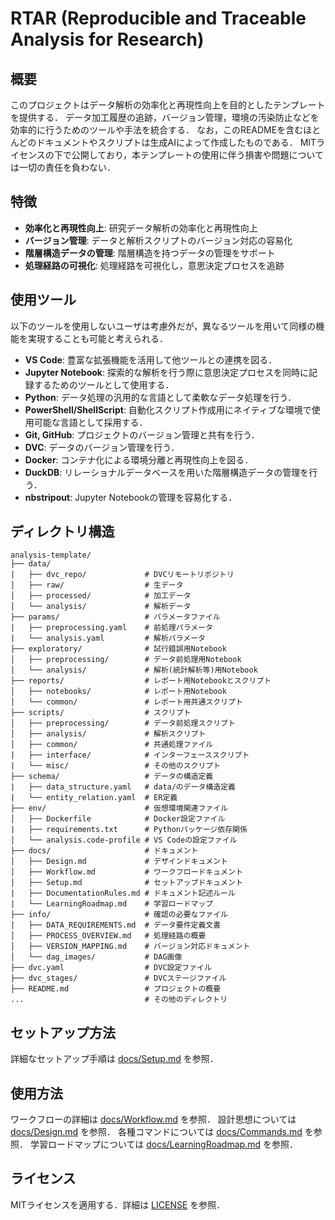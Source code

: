 # RTAR (Reproducible and Traceable Analysis for Research)

## 概要

このプロジェクトはデータ解析の効率化と再現性向上を目的としたテンプレートを提供する．
データ加工履歴の追跡，バージョン管理，環境の汚染防止などを効率的に行うためのツールや手法を統合する．
なお，このREADMEを含むほとんどのドキュメントやスクリプトは生成AIによって作成したものである．
MITライセンスの下で公開しており，本テンプレートの使用に伴う損害や問題については一切の責任を負わない．

## 特徴

* **効率化と再現性向上**: 研究データ解析の効率化と再現性向上
* **バージョン管理**: データと解析スクリプトのバージョン対応の容易化
* **階層構造データの管理**: 階層構造を持つデータの管理をサポート
* **処理経路の可視化**: 処理経路を可視化し，意思決定プロセスを追跡

## 使用ツール

以下のツールを使用しないユーザは考慮外だが，異なるツールを用いて同様の機能を実現することも可能と考えられる．

* **VS Code**: 豊富な拡張機能を活用して他ツールとの連携を図る．
* **Jupyter Notebook**: 探索的な解析を行う際に意思決定プロセスを同時に記録するためのツールとして使用する．
* **Python**: データ処理の汎用的な言語として柔軟なデータ処理を行う．
* **PowerShell/ShellScript**: 自動化スクリプト作成用にネイティブな環境で使用可能な言語として採用する．
* **Git, GitHub**: プロジェクトのバージョン管理と共有を行う．
* **DVC**: データのバージョン管理を行う．
* **Docker**: コンテナ化による環境分離と再現性向上を図る．
* **DuckDB**: リレーショナルデータベースを用いた階層構造データの管理を行う．
* **nbstripout**: Jupyter Notebookの管理を容易化する．

## ディレクトリ構造

```text
analysis-template/
├── data/
|   ├── dvc_repo/             # DVCリモートリポジトリ
│   ├── raw/                  # 生データ
│   ├── processed/            # 加工データ
│   └── analysis/             # 解析データ
├── params/                   # パラメータファイル
|   ├── preprocessing.yaml    # 前処理パラメータ
|   └── analysis.yaml         # 解析パラメータ
├── exploratory/              # 試行錯誤用Notebook
│   ├── preprocessing/        # データ前処理用Notebook
│   └── analysis/             # 解析(統計解析等)用Notebook
├── reports/                  # レポート用Notebookとスクリプト
│   ├── notebooks/            # レポート用Notebook
│   └── common/               # レポート用共通スクリプト
├── scripts/                  # スクリプト
│   ├── preprocessing/        # データ前処理スクリプト
│   ├── analysis/             # 解析スクリプト
│   ├── common/               # 共通処理ファイル
|   ├── interface/            # インターフェーススクリプト
|   └── misc/                 # その他のスクリプト
├── schema/                   # データの構造定義
|   ├── data_structure.yaml   # data/のデータ構造定義
|   └── entity_relation.yaml  # ER定義
├── env/                      # 仮想環境関連ファイル
│   ├── Dockerfile            # Docker設定ファイル
|   ├── requirements.txt      # Pythonパッケージ依存関係
│   └── analysis.code-profile # VS Codeの設定ファイル
├── docs/                     # ドキュメント
│   ├── Design.md             # デザインドキュメント
│   ├── Workflow.md           # ワークフロードキュメント
│   ├── Setup.md              # セットアップドキュメント
|   ├── DocumentationRules.md # ドキュメント記述ルール
|   └── LearningRoadmap.md    # 学習ロードマップ
├── info/                     # 確認の必要なファイル
|   ├── DATA_REQUIREMENTS.md  # データ要件定義文書
│   ├── PROCESS_OVERVIEW.md   # 処理経路の概要
│   ├── VERSION_MAPPING.md    # バージョン対応ドキュメント
│   └── dag_images/           # DAG画像
├── dvc.yaml                  # DVC設定ファイル
├── dvc_stages/               # DVCステージファイル
├── README.md                 # プロジェクトの概要
...                           # その他のディレクトリ
```

## セットアップ方法

詳細なセットアップ手順は [docs/Setup.md](docs/Setup.md) を参照．

## 使用方法

ワークフローの詳細は [docs/Workflow.md](docs/Workflow.md) を参照．
設計思想については [docs/Design.md](docs/Design.md) を参照．
各種コマンドについては [docs/Commands.md](docs/Commands.md) を参照．
学習ロードマップについては [docs/LearningRoadmap.md](docs/LearningRoadmap.md) を参照．

## ライセンス

MITライセンスを適用する．詳細は [LICENSE](LICENSE) を参照．
